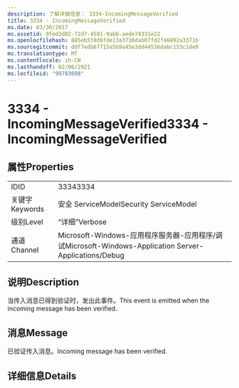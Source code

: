```yaml
---
description: 了解详细信息： 3334-IncomingMessageVerified
title: 3334 - IncomingMessageVerified
ms.date: 03/30/2017
ms.assetid: 9fed3d02-72d7-4581-9abb-aede74331e22
ms.openlocfilehash: 885eb559d9fde13a3716dab07fd2f46892a3371b
ms.sourcegitcommit: ddf7edb67715a5b9a45e3dd44536dabc153c1de0
ms.translationtype: MT
ms.contentlocale: zh-CN
ms.lasthandoff: 02/06/2021
ms.locfileid: "99783698"
---
```

# <a name="3334---incomingmessageverified"></a><span data-ttu-id="dfebd-103">3334 - IncomingMessageVerified</span><span class="sxs-lookup"><span data-stu-id="dfebd-103">3334 - IncomingMessageVerified</span></span>

## <a name="properties"></a><span data-ttu-id="dfebd-104">属性</span><span class="sxs-lookup"><span data-stu-id="dfebd-104">Properties</span></span>  
  
|||  
|-|-|  
|<span data-ttu-id="dfebd-105">ID</span><span class="sxs-lookup"><span data-stu-id="dfebd-105">ID</span></span>|<span data-ttu-id="dfebd-106">3334</span><span class="sxs-lookup"><span data-stu-id="dfebd-106">3334</span></span>|  
|<span data-ttu-id="dfebd-107">关键字</span><span class="sxs-lookup"><span data-stu-id="dfebd-107">Keywords</span></span>|<span data-ttu-id="dfebd-108">安全 ServiceModel</span><span class="sxs-lookup"><span data-stu-id="dfebd-108">Security ServiceModel</span></span>|  
|<span data-ttu-id="dfebd-109">级别</span><span class="sxs-lookup"><span data-stu-id="dfebd-109">Level</span></span>|<span data-ttu-id="dfebd-110">“详细”</span><span class="sxs-lookup"><span data-stu-id="dfebd-110">Verbose</span></span>|  
|<span data-ttu-id="dfebd-111">通道</span><span class="sxs-lookup"><span data-stu-id="dfebd-111">Channel</span></span>|<span data-ttu-id="dfebd-112">Microsoft-Windows-应用程序服务器-应用程序/调试</span><span class="sxs-lookup"><span data-stu-id="dfebd-112">Microsoft-Windows-Application Server-Applications/Debug</span></span>|  
  
## <a name="description"></a><span data-ttu-id="dfebd-113">说明</span><span class="sxs-lookup"><span data-stu-id="dfebd-113">Description</span></span>  

 <span data-ttu-id="dfebd-114">当传入消息已得到验证时，发出此事件。</span><span class="sxs-lookup"><span data-stu-id="dfebd-114">This event is emitted when the incoming message has been verified.</span></span>  
  
## <a name="message"></a><span data-ttu-id="dfebd-115">消息</span><span class="sxs-lookup"><span data-stu-id="dfebd-115">Message</span></span>  

 <span data-ttu-id="dfebd-116">已验证传入消息。</span><span class="sxs-lookup"><span data-stu-id="dfebd-116">Incoming message has been verified.</span></span>  
  
## <a name="details"></a><span data-ttu-id="dfebd-117">详细信息</span><span class="sxs-lookup"><span data-stu-id="dfebd-117">Details</span></span>
